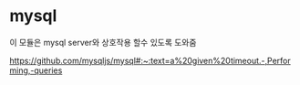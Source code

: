 # mysql

이 모듈은 mysql server와 상호작용 할수 있도록 도와줌


https://github.com/mysqljs/mysql#:~:text=a%20given%20timeout.-,Performing,-queries